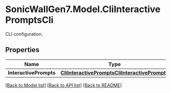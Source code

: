 # SonicWallGen7.Model.CliInteractivePromptsCli
CLI configuration.

## Properties

Name | Type | Description | Notes
------------ | ------------- | ------------- | -------------
**InteractivePrompts** | [**CliInteractivePromptsCliInteractivePrompts**](CliInteractivePromptsCliInteractivePrompts.md) |  | [optional] 

[[Back to Model list]](../README.md#documentation-for-models) [[Back to API list]](../README.md#documentation-for-api-endpoints) [[Back to README]](../README.md)

